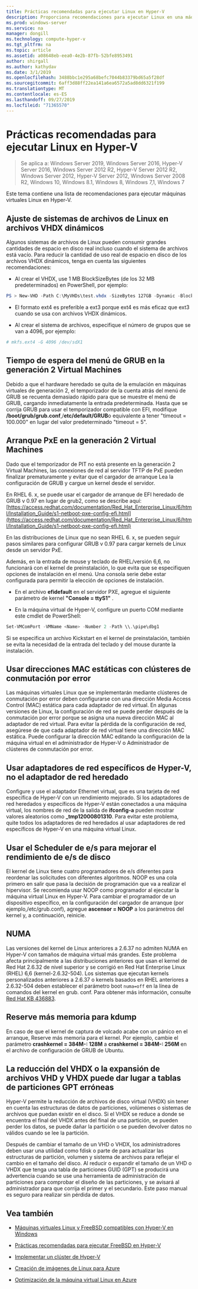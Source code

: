 ```yaml
---
title: Prácticas recomendadas para ejecutar Linux en Hyper-V
description: Proporciona recomendaciones para ejecutar Linux en una máquina virtual
ms.prod: windows-server
ms.service: na
manager: dongill
ms.technology: compute-hyper-v
ms.tgt_pltfrm: na
ms.topic: article
ms.assetid: a08648eb-eea0-4e2b-87fb-52bfe8953491
author: shirgall
ms.author: kathydav
ms.date: 3/1/2019
ms.openlocfilehash: 3488bbc1e295a68befc7044b83379bd65a5f28df
ms.sourcegitcommit: 6aff3d88ff22ea141a6ea6572a5ad8dd6321f199
ms.translationtype: MT
ms.contentlocale: es-ES
ms.lasthandoff: 09/27/2019
ms.locfileid: "71365570"
---
```

# <a name="best-practices-for-running-linux-on-hyper-v"></a>Prácticas recomendadas para ejecutar Linux en Hyper-V

>Se aplica a: Windows Server 2019, Windows Server 2016, Hyper-V Server 2016, Windows Server 2012 R2, Hyper-V Server 2012 R2, Windows Server 2012, Hyper-V Server 2012, Windows Server 2008 R2, Windows 10, Windows 8.1, Windows 8, Windows 7,1, Windows 7

Este tema contiene una lista de recomendaciones para ejecutar máquinas virtuales Linux en Hyper-V.

## <a name="tuning-linux-file-systems-on-dynamic-vhdx-files"></a>Ajuste de sistemas de archivos de Linux en archivos VHDX dinámicos

Algunos sistemas de archivos de Linux pueden consumir grandes cantidades de espacio en disco real incluso cuando el sistema de archivos está vacío. Para reducir la cantidad de uso real de espacio en disco de los archivos VHDX dinámicos, tenga en cuenta las siguientes recomendaciones:

* Al crear el VHDX, use 1 MB BlockSizeBytes (de los 32 MB predeterminados) en PowerShell, por ejemplo:

```Powershell
PS > New-VHD -Path C:\MyVHDs\test.vhdx -SizeBytes 127GB -Dynamic -BlockSizeBytes 1MB
```

* El formato ext4 es preferible a ext3 porque ext4 es más eficaz que ext3 cuando se usa con archivos VHDX dinámicos.

* Al crear el sistema de archivos, especifique el número de grupos que se van a 4096, por ejemplo:

```bash
# mkfs.ext4 -G 4096 /dev/sdX1

```

## <a name="grub-menu-timeout-on-generation-2-virtual-machines"></a>Tiempo de espera del menú de GRUB en la generación 2 Virtual Machines

Debido a que el hardware heredado se quita de la emulación en máquinas virtuales de generación 2, el temporizador de la cuenta atrás del menú de GRUB se recuenta demasiado rápido para que se muestre el menú de GRUB, cargando inmediatamente la entrada predeterminada. Hasta que se corrija GRUB para usar el temporizador compatible con EFI, modifique **/boot/grub/grub.conf**,/**etc/default/GRUB**o equivalente a tener "timeout = 100.000" en lugar del valor predeterminado "timeout = 5".

## <a name="pxe-boot-on-generation-2-virtual-machines"></a>Arranque PxE en la generación 2 Virtual Machines

Dado que el temporizador de PIT no está presente en la generación 2 Virtual Machines, las conexiones de red al servidor TFTP de PxE pueden finalizar prematuramente y evitar que el cargador de arranque Lea la configuración de GRUB y cargue un kernel desde el servidor.

En RHEL 6. x, se puede usar el cargador de arranque de EFI heredado de GRUB v 0.97 en lugar de grub2, como se describe aquí: [https://access.redhat.com/documentation/Red_Hat_Enterprise_Linux/6/html/Installation_Guide/s1-netboot-pxe-config-efi.html](https://access.redhat.com/documentation/Red_Hat_Enterprise_Linux/6/html/Installation_Guide/s1-netboot-pxe-config-efi.html)

En las distribuciones de Linux que no sean RHEL 6. x, se pueden seguir pasos similares para configurar GRUB v 0.97 para cargar kernels de Linux desde un servidor PxE.

Además, en la entrada de mouse y teclado de RHEL/versión 6,6, no funcionará con el kernel de preinstalación, lo que evita que se especifiquen opciones de instalación en el menú. Una consola serie debe estar configurada para permitir la elección de opciones de instalación.

* En el archivo **efidefault** en el servidor PXE, agregue el siguiente parámetro de kernel **"Console = ttyS1"** .

* En la máquina virtual de Hyper-V, configure un puerto COM mediante este cmdlet de PowerShell:

```Powershell
Set-VMComPort -VMName <Name> -Number 2 -Path \\.\pipe\dbg1

```

Si se especifica un archivo Kickstart en el kernel de preinstalación, también se evita la necesidad de la entrada del teclado y del mouse durante la instalación.

## <a name="use-static-mac-addresses-with-failover-clustering"></a>Usar direcciones MAC estáticas con clústeres de conmutación por error

Las máquinas virtuales Linux que se implementarán mediante clústeres de conmutación por error deben configurarse con una dirección Media Access Control (MAC) estática para cada adaptador de red virtual. En algunas versiones de Linux, la configuración de red se puede perder después de la conmutación por error porque se asigna una nueva dirección MAC al adaptador de red virtual. Para evitar la pérdida de la configuración de red, asegúrese de que cada adaptador de red virtual tiene una dirección MAC estática. Puede configurar la dirección MAC editando la configuración de la máquina virtual en el administrador de Hyper-V o Administrador de clústeres de conmutación por error.

## <a name="use-hyper-v-specific-network-adapters-not-the-legacy-network-adapter"></a>Usar adaptadores de red específicos de Hyper-V, no el adaptador de red heredado

Configure y use el adaptador Ethernet virtual, que es una tarjeta de red específica de Hyper-V con un rendimiento mejorado. Si los adaptadores de red heredados y específicos de Hyper-V están conectados a una máquina virtual, los nombres de red de la salida de **ifconfig-a** pueden mostrar valores aleatorios como **_tmp12000801310**. Para evitar este problema, quite todos los adaptadores de red heredados al usar adaptadores de red específicos de Hyper-V en una máquina virtual Linux.

## <a name="use-io-scheduler-noop-for-better-disk-io-performance"></a>Usar el Scheduler de e/s para mejorar el rendimiento de e/s de disco

El kernel de Linux tiene cuatro programadores de e/s diferentes para reordenar las solicitudes con diferentes algoritmos. NOOP es una cola primero en salir que pasa la decisión de programación que va a realizar el hipervisor. Se recomienda usar NOOP como programador al ejecutar la máquina virtual Linux en Hyper-V. Para cambiar el programador de un dispositivo específico, en la configuración del cargador de arranque (por ejemplo,/etc/grub.conf), agregue **ascensor = NOOP** a los parámetros del kernel y, a continuación, reinicie.

## <a name="numa"></a>NUMA

Las versiones del kernel de Linux anteriores a 2.6.37 no admiten NUMA en Hyper-V con tamaños de máquina virtual más grandes. Este problema afecta principalmente a las distribuciones anteriores que usan el kernel de Red Hat 2.6.32 de nivel superior y se corrigió en Red Hat Enterprise Linux (RHEL) 6,6 (kernel-2.6.32-504). Los sistemas que ejecutan kernels personalizados anteriores a 2.6.37 o kernels basados en RHEL anteriores a 2.6.32-504 deben establecer el parámetro boot `numa=off` en la línea de comandos del kernel en grub. conf. Para obtener más información, consulte [Red Hat KB 436883](https://access.redhat.com/solutions/436883).

## <a name="reserve-more-memory-for-kdump"></a>Reserve más memoria para kdump

En caso de que el kernel de captura de volcado acabe con un pánico en el arranque, Reserve más memoria para el kernel. Por ejemplo, cambie el parámetro **crashkernel = 384M-: 128M** a **crashkernel = 384M-: 256M** en el archivo de configuración de GRUB de Ubuntu.

## <a name="shrinking-vhdx-or-expanding-vhd-and-vhdx-files-can-result-in-erroneous-gpt-partition-tables"></a>La reducción del VHDX o la expansión de archivos VHD y VHDX puede dar lugar a tablas de particiones GPT erróneas

Hyper-V permite la reducción de archivos de disco virtual (VHDX) sin tener en cuenta las estructuras de datos de particiones, volúmenes o sistemas de archivos que puedan existir en el disco. Si el VHDX se reduce a donde se encuentra el final del VHDX antes del final de una partición, se pueden perder los datos, se puede dañar la partición o se pueden devolver datos no válidos cuando se lee la partición.

Después de cambiar el tamaño de un VHD o VHDX, los administradores deben usar una utilidad como fdisk o parte de para actualizar las estructuras de partición, volumen y sistema de archivos para reflejar el cambio en el tamaño del disco. Al reducir o expandir el tamaño de un VHD o VHDX que tenga una tabla de particiones GUID (GPT) se producirá una advertencia cuando se use una herramienta de administración de particiones para comprobar el diseño de las particiones, y se avisará al administrador para que corrija el primer y el secundario. Este paso manual es seguro para realizar sin pérdida de datos.

## <a name="see-also"></a>Vea también

* [Máquinas virtuales Linux y FreeBSD compatibles con Hyper-V en Windows](Supported-Linux-and-FreeBSD-virtual-machines-for-Hyper-V-on-Windows.md)

* [Prácticas recomendadas para ejecutar FreeBSD en Hyper-V](Best-practices-for-running-FreeBSD-on-Hyper-V.md)

* [Implementar un clúster de Hyper-V](https://technet.microsoft.com/library/jj863389.aspx)

* [Creación de imágenes de Linux para Azure](https://docs.microsoft.com/azure/virtual-machines/linux/create-upload-generic)

* [Optimización de la máquina virtual Linux en Azure](https://docs.microsoft.com/azure/virtual-machines/linux/optimization)
